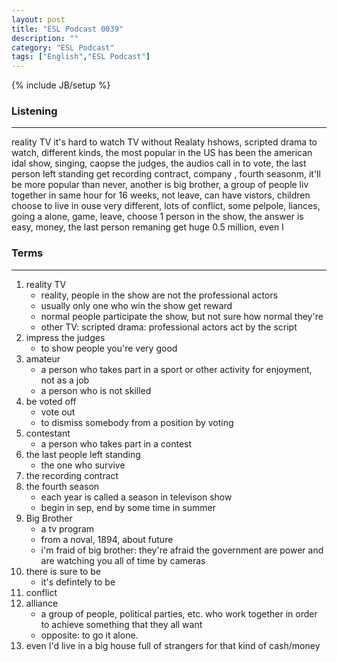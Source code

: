 ```yaml
---
layout: post
title: "ESL Podcast 0039"
description: ""
category: "ESL Podcast"
tags: ["English","ESL Podcast"]
---
```

{% include JB/setup %}

### Listening
-----
reality TV
it's hard to watch TV without Realaty hshows, scripted drama to watch, different kinds, the most popular in the US has been the american idal show, singing, caopse the judges, the audios call in to vote, the last person left standing get recording contract, company , fourth seasonm, it'll be more popular than never, another is big brother, a group of people liv together in same hour for 16 weeks, not leave, can have vistors, children choose to live in ouse very different, lots of conflict, some pelpole, liances, going a alone, game, leave, choose 1 person in the show, the answer is easy, money, the last person remaning get huge 0.5 million, even I 

### Terms
--------
1. reality TV
    * reality, people in the show are not the professional actors
    * usually only one who win the show get reward
    * normal people participate the show, but not sure how normal they're
    * other TV: scripted drama: professional actors act by the script
2. impress the judges
    * to show people you're very good
2. amateur
    * a person who takes part in a sport or other activity for enjoyment, not as a job
    * a person who is not skilled
3. be voted off
    * vote out
    * to dismiss somebody from a position by voting
4. contestant
    * a person who takes part in a contest
5. the last people left standing
    * the one who survive
6. the recording contract
7. the fourth season
    * each year is called a season in televison show
    * begin in sep, end by some time in summer
8. Big Brother
    * a tv program
    * from a noval, 1894, about future
    * i'm fraid of big brother: they're afraid the government are power and are watching you all of time by cameras
9. there is sure to be 
    * it's defintely to be
10. conflict
11. alliance
    * a group of people, political parties, etc. who work together in order to achieve something that they all want
    * opposite: to go it alone.
12. even I'd live in a big house full of strangers for that kind of cash/money
